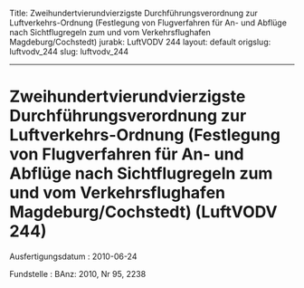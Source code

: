Title: Zweihundertvierundvierzigste Durchführungsverordnung zur Luftverkehrs-Ordnung
  (Festlegung von Flugverfahren für An- und Abflüge nach Sichtflugregeln zum und vom
  Verkehrsflughafen Magdeburg/Cochstedt)
jurabk: LuftVODV 244
layout: default
origslug: luftvodv_244
slug: luftvodv_244

---

# Zweihundertvierundvierzigste Durchführungsverordnung zur Luftverkehrs-Ordnung (Festlegung von Flugverfahren für An- und Abflüge nach Sichtflugregeln zum und vom Verkehrsflughafen Magdeburg/Cochstedt) (LuftVODV 244)

Ausfertigungsdatum
:   2010-06-24

Fundstelle
:   BAnz: 2010, Nr 95, 2238

